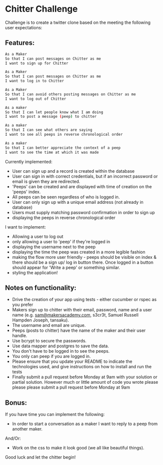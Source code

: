 Chitter Challenge
=================

Challenge is to create a twitter clone based on the meeting the following user expectations:

Features:
-------

```sh
As a Maker
So that I can post messages on Chitter as me
I want to sign up for Chitter

As a Maker
So that I can post messages on Chitter as me
I want to log in to Chitter

As a Maker
So that I can avoid others posting messages on Chitter as me
I want to log out of Chitter

As a maker
So that I can let people know what I am doing
I want to post a message (peep) to chitter

As a maker
So that I can see what others are saying
I want to see all peeps in reverse chronological order

As a maker
So that I can better appreciate the context of a peep
I want to see the time at which it was made
```


Currently implemented:

* User can sign up and a record is created within the database
* User can sign in with correct credentials, but if an incorrect password or email is given they are redirected.
* 'Peeps' can be created and are displayed with time of creation on the 'peeps' index.
* All peeps can be seen regardless of who is logged in.
* User can only sign up with a unique email address (not already in database)
* Users must supply matching password confirmation in order to sign up
* displaying the peeps in reverse chronological order


I want to implement:

* Allowing a user to log out
* only allowing a user to 'peep' if they're logged in
* displaying the username next to the peep
* displaying the time the peep was created in a more legible fashion
* making the flow more user friendly - peeps should be visible on index & there should be a sign up/ log in button there. Once logged in a button should appear for 'Write a peep' or something similar.
* styling the application!



Notes on functionality:
------

* Drive the creation of your app using tests - either cucumber or rspec as you prefer
* Makers sign up to chitter with their email, password, name and a user name (e.g. sam@makersacademy.com, s3cr3t, Samuel Russell Hampden Joseph, tansaku).
* The username and email are unique.
* Peeps (posts to chitter) have the name of the maker and their user handle.
* Use bcrypt to secure the passwords.
* Use data mapper and postgres to save the data.
* You don't have to be logged in to see the peeps.
* You only can peep if you are logged in.
* Please ensure that you update your README to indicate the technologies used, and give instructions on how to install and run the tests
* Finally submit a pull request before Monday at 9am with your solution or partial solution.  However much or little amount of code you wrote please please please submit a pull request before Monday at 9am

Bonus:
-----

If you have time you can implement the following:

* In order to start a conversation as a maker I want to reply to a peep from another maker.

And/Or:

* Work on the css to make it look good (we all like beautiful things).

Good luck and let the chitter begin!
